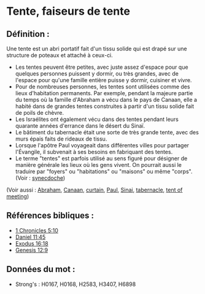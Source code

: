 # Tente, faiseurs de tente

## Définition :

Une tente est un abri portatif fait d'un tissu solide qui est drapé sur une structure de poteaux et attaché à ceux-ci.

* Les tentes peuvent être petites, avec juste assez d'espace pour que quelques personnes puissent y dormir, ou très grandes, avec de l'espace pour qu'une famille entière puisse y dormir, cuisiner et vivre.
* Pour de nombreuses personnes, les tentes sont utilisées comme des lieux d'habitation permanents. Par exemple, pendant la majeure partie du temps où la famille d'Abraham a vécu dans le pays de Canaan, elle a habité dans de grandes tentes construites à partir d'un tissu solide fait de poils de chèvre.
* Les Israélites ont également vécu dans des tentes pendant leurs quarante années d'errance dans le désert du Sinaï.
* Le bâtiment du tabernacle était une sorte de très grande tente, avec des murs épais faits de rideaux de tissu.
* Lorsque l'apôtre Paul voyageait dans différentes villes pour partager l'Évangile, il subvenait à ses besoins en fabriquant des tentes.
* Le terme "tentes" est parfois utilisé au sens figuré pour désigner de manière générale les lieux où les gens vivent. On pourrait aussi le traduire par "foyers" ou "habitations" ou "maisons" ou même "corps". (Voir : [synecdoche](rc://en/ta/man/translate/figs-synecdoche))

(Voir aussi : [Abraham](../names/abraham.md), [Canaan](../names/canaan.md), [curtain](../other/curtain.md), [Paul](../names/paul.md), [Sinai](../names/sinai.md), [tabernacle](../kt/tabernacle.md), [tent of meeting](../other/tentofmeeting.md))

## Références bibliques :

* [1 Chronicles 5:10](rc://en/tn/help/1ch/05/10)
* [Daniel 11:45](rc://en/tn/help/dan/11/45)
* [Exodus 16:18](rc://en/tn/help/exo/16/18)
* [Genesis 12:9](rc://en/tn/help/gen/12/09)

## Données du mot :

* Strong's : H0167, H0168, H2583, H3407, H6898

